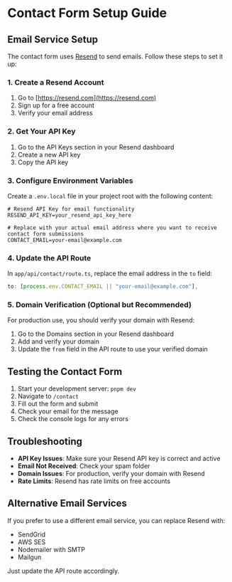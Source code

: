 # Contact Form Setup Guide

## Email Service Setup

The contact form uses [Resend](https://resend.com) to send emails. Follow these steps to set it up:

### 1. Create a Resend Account

1. Go to [https://resend.com](https://resend.com)
2. Sign up for a free account
3. Verify your email address

### 2. Get Your API Key

1. Go to the API Keys section in your Resend dashboard
2. Create a new API key
3. Copy the API key

### 3. Configure Environment Variables

Create a `.env.local` file in your project root with the following content:

```env
# Resend API Key for email functionality
RESEND_API_KEY=your_resend_api_key_here

# Replace with your actual email address where you want to receive contact form submissions
CONTACT_EMAIL=your-email@example.com
```

### 4. Update the API Route

In `app/api/contact/route.ts`, replace the email address in the `to` field:

```typescript
to: [process.env.CONTACT_EMAIL || "your-email@example.com"],
```

### 5. Domain Verification (Optional but Recommended)

For production use, you should verify your domain with Resend:

1. Go to the Domains section in your Resend dashboard
2. Add and verify your domain
3. Update the `from` field in the API route to use your verified domain

## Testing the Contact Form

1. Start your development server: `pnpm dev`
2. Navigate to `/contact`
3. Fill out the form and submit
4. Check your email for the message
5. Check the console logs for any errors

## Troubleshooting

- **API Key Issues**: Make sure your Resend API key is correct and active
- **Email Not Received**: Check your spam folder
- **Domain Issues**: For production, verify your domain with Resend
- **Rate Limits**: Resend has rate limits on free accounts

## Alternative Email Services

If you prefer to use a different email service, you can replace Resend with:

- SendGrid
- AWS SES
- Nodemailer with SMTP
- Mailgun

Just update the API route accordingly.
